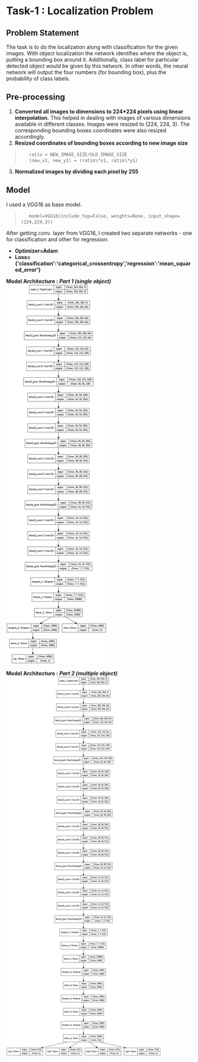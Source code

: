 # Task-1 : Localization Problem

## Problem Statement
The task is to do the localization along with classification for the given images. With object localization the network identifies where the object is, putting a bounding box around it. Additionally, class label for particular detected object would be given by this network. In other words, the neural network will output the four numbers (for bounding box), plus the probability of class labels.

## Pre-processing

 1. **Converted all images to dimensions to 224*224 pixels using linear interpolation.** This helped in dealing with images of various dimensions available in different classes. Images were resized to (224, 224, 3). The corresponding bounding boxes coordinates were also resized accordingly.
 2.  **Resized coordinates of bounding boxes according to new image size**
>        ratio = NEW_IMAGE_SIZE/OLD_IMAGE_SIZE
>        (new_x1, new_y1) = (ratio\*x1, ratio\*y1)
 
 3. **Normalized images by dividing each pixel by 255**


## Model

I used a VGG16 as base model.
>        model=VGG16(include_top=False, weights=None, input_shape=(224,224,3))

After getting conv. layer from VGG16, I created two separate networks - one for classification and other for regression.

 - **Optimizer=Adam**
 - **Loss= {'classification':'categorical_crossentropy','regression':'mean_squared_error'}**

**Model Architecture :** 
***Part 1 (single object)***
![Model](model_plot.png)

**Model Architecture :** 
***Part 2 (multiple object)***
![Model](model_plot_2.png)